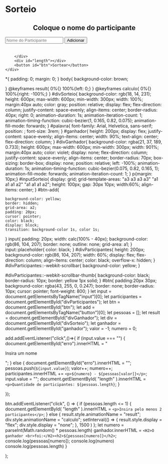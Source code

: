 <!DOCTYPE html>
<html lang="en">
<head>
    <meta charset="UTF-8">
    <meta http-equiv="X-UA-Compatible" content="IE=edge">
    <meta name="viewport" content="width=device-width, initial-scale=1.0">
    <script src="https://kit.fontawesome.com/8c52bb265d.js" crossorigin="anonymous"></script>
    <link rel="stylesheet" href="Sorteador.css">
    <title>Página de Sorteio</title>
</head>
<body>
    <div id="divGanhador"><div id="ganhador"></div></div>
    <div id="divSorteio">
        <h1 id="palavra" data-text="Sorteio">Sorteio</h1>
        <div id="inputSorteio"> 
            <h2 style="grid-area: a3; text-align: center;">Coloque o nome do participante</h2>
            <input type="text" placeholder="Nome do Participante" maxlength="30" >
            <button id="btn-add">Adicionar</button>
        </div>
        <div id="erro" style="color:red; text-shadow: 1px 1px 2px red; padding: 10px;"></div>
        <div id="divParticipantes">
            
        </div>
        <div id="length"></div>
        <button id="btn">Sortear</button>
    </div>
</body>
<script src="Sorteador.js"></script>
</html>
*{
    padding: 0;
    margin: 0;
}
body{
    background-color: brown;
    
}
@keyframes result{
    0%{}
    100%{left: 0;}
}
@keyframes calculo{
    0%{}
    100%{right: -100%;}
}
#divSorteio{
    background-color: rgb(18, 14, 231);
    height: 600px;
    max-width: 600px;
    min-width: 300px;
    width: 100%;
    margin:40px auto;
    color: gray;
    position: relative;
    display: flex;
    flex-direction: column;
    justify-content: space-evenly;
    align-items: center;
    border-radius: 40px;
    right: 0;
    animation-duration: 1s;
    animation-iteration-count: 1;
    animation-timing-function: cubic-bezier(1, 0.165, 0.82, 0.075);
    animation-fill-mode: forwards;
}
#palavra{
    font-family: Arial, Helvetica, sans-serif;
    position: ;
    font-size: 3rem;
}
#ganhador{
    height: 200px;
    display: flex;
    justify-content: space-evenly;
    align-items: center;
    width: 90%;
    text-align: center;
    flex-direction: column;
}
#divGanhador{
    background-color: rgba(21, 37, 189, 0.733);
    height: 600px;
    max-width: 600px;
    min-width: 300px;
    width: 901%;
    margin:40px auto;
    color: violet;
    display: none;
    flex-direction: column;
    justify-content: space-evenly;
    align-items: center;
    border-radius: 70px;
    box-sizing: border-box;
    display: none;
    position: relative;
    left: -100%;
    animation-duration: 1s;
    animation-timing-function: cubic-bezier(0.075, 0.82, 0.165, 1);
    animation-fill-mode: forwards;
    animation-iteration-count: 1;
}
p{margin: 10px;}
#inputSorteio{
    display: grid;
    grid-template-areas: 
    "a3 a3 a3 a3"
    "a1 a1 a1 a2"
    "a1 a1 a1 a2";
    height: 100px;
    gap: 30px 10px;
    width:60%;
    align-items: center;
}
#btn-add{

    background-color: yellow; 
    border: hidden; 
    grid-area: a2; 
    padding: 20px; 
    cursor: pointer;
    color: black;
    display: block;
    transition: background-color 1s, color 1s;
}
input{
    padding: 20px;
    width: calc(100% - 40px);
    background-color: rgb(86, 104, 207);
    border: none;
    outline: none;
    grid-area: a1;
}
input::placeholder{
    color: black;
}
#divParticipantes{
    height: 200px;
    background-color: rgb(86, 104, 207);
    width: 60%;
    display: flex;
    flex-direction: column;
    align-items: center;
    color: black;
    overflow-x: hidden;
}
#divParticipantes::-webkit-scrollbar{
    background-color: yellow;
}

#divParticipantes::-webkit-scrollbar-thumb{
    background-color: black;
    border-radius: 10px;
    border: yellow 1px solid;
}
#btn{
    padding:20px 30px;
    background-color: rgba(43, 255, 0, 0.247);
    border: none;
    border-radius: 10px;
    cursor: pointer;
    font-weight: 800;
}
let input = document.getElementsByTagName("input")[0];
let participantes = document.getElementById("divParticipantes");
let btn = document.getElementById("btn");
let add = document.getElementsByTagName("button")[0];
let pessoas = [];
let result = document.getElementById("divGanhador");
let div = document.getElementById("divSorteio");
let ganhador = document.getElementById("ganhador");
valor = -1;
numero = 0;


add.addEventListener("click",()=>{
  if (input.value === "") {
    document.getElementById("erro").innerHTML = "<p>Insira um nome</p>";
  } else {
    document.getElementById("erro").innerHTML = "";
    pessoas.push(`${input.value}`);
    valor++;
    numero++;
    participantes.innerHTML += `<p>${numero} - ${pessoas[valor]}</p>`;
    input.value = "";
    document.getElementById(
      "length"
    ).innerHTML = `<p>Quantidade de participantes: ${pessoas.length}`;
  }

});

btn.addEventListener("click", () => {
  if (pessoas.length <= 1) {
    document.getElementById(
      "length"
    ).innerHTML = `<p>Insira pelo menos 2 participantes</p>`;
  } else {
    result.style.animationName = "result";
    div.style.animationName = "calculo";
    setInterval(() => {
      result.style.display = "flex";
      div.style.display = "none";
    }, 1500 )
    };
    let numero = parseInt(Math.random() * pessoas.length)
    ganhador.innerHTML = `<H2>O ganhador <br>foi:</H2><h2>${pessoas[numero]}</h2>`;
    console.log(pessoas[numero]);
    console.log(numero)
    console.log(pessoas.length)
  }

);
